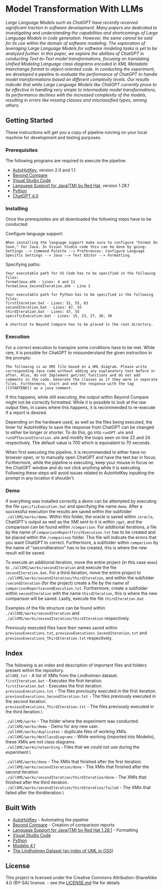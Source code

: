 # Model Transformation With LLMs
*Large Language Models such as ChatGPT have recently received significant traction in software development. Many papers are dedicated to investigating and understanding the capabilities and shortcomings of Large Language Models in code generation. However, the same cannot be said for its use within the domain of software modeling. The exploration of leveraging Large Language Models for software modeling tasks is yet to be analyzed further. In this paper, we explore the abilities of ChatGPT in conducting Text-to-Text model transformations, focusing on translating Unified Modeling Language class diagrams encoded in XML Metadata Interchange format to object-oriented code. In conducting the experiment, we developed a pipeline to evaluate the performance of ChatGPT to handle model transformations based on different complexity levels. Our results indicate that while Large Language Models like ChatGPT currently prove to be effective in handling very simple to intermediate model transformations, its performance declines with the increased complexity of the models, resulting in errors like missing classes and misclassified types, among others.* 

## Getting Started

These instructions will get you a copy of pipeline running on your local machine for development and testing purposes.

### Prerequisites

The following programs are required to execute the pipeline:

* [AutoHotKey](https://www.autohotkey.com/), version 2.0 and 1.1
* [Beyond Compare](https://www.scootersoftware.com/)
* [Visual Studio Code](https://code.visualstudio.com/)
* [Language Support for Java(TM) by Red Hat](https://marketplace.visualstudio.com/items?itemName=redhat.java), version 1.28.1 
* [Python](https://www.python.org/)
* [ChatGPT 4.0](https://chatgpt.com/)

### Installing

Once the prerequisites are all downloaded the following steps have to be conducted:

Configure language support:
```
When installing the language support make sure to configure "Format On Save," for Java. In Visual Studio code this can be done by going: 
Settings --> Command Palette --> Preferences: Configure Language Specific Settings --> Java --> Text Editor --> Formatting.
```

Specifying paths:

```
Your executable path for VS Code has to be specified in the following files:
formatJava.ahk - Lines: 4 and 11
formatJava_SecondIteration.ahk - Line 3

```


```
Your executable path for Python has to be specified in the following files:
firstIteration.bat - Lines: 51, 55, 63
secondIteration.bat - Lines: 47, 55
thirdIteration.bat - Lines: 47, 55
specificExecution.bat - Lines: 15, 23, 27, 36, 38

```

```
A shortcut to Beyond Compare has to be placed in the root directory. 

```

### Execution
For a correct execution to transpire some conditions have to be met. While rare, it is possible for ChatGPT to missunderstand the given instruction in the prompts:

```The following is an XMI file based on a UML diagram. Please write corresponding Java code without adding any explanatory text before or after. Also, do not Implement get/set functions and do not add comments in the code. Generate the classes as if they were in separate files. Furthermore, start and end the response with the tag [[STARTEND]] as a java comment.``` 

If this happens, while still executing, the output within Beyond Compare might not be correctly formatted. While it is possible to look at the raw output files, in cases where this happens, it is recommended to re-execute if a report is desired. 

Depending on the hardware used, as well as the files being executed, the timer for AutoHotKey to save the response from ChatGPT can be changed to either be longer or shorter.
To do this, go into ```runGPT.ahk``` and ```runGPTSecondIteration.ahk``` and modify the loops seen on line 22 and 24 respectively. The default value is 700 which is equivalent to 70 seconds. 

When first executing the pipeline, it is recommended to either have no browser open, or to manually open ChatGPT and have the text bar in focus. 
Furthermore, while the pipeline is executing, keep your mouse in focus on the ChatGPT window and do not click anything while it is executing. Following these steps will avoid issues related to AutoHotKey inputting the prompt in any location it shouldn't.


### Demo

If everything was installed correctly a demo can be attempted by executing the file ```specificExecution.bat``` and specifying the name ```demo```. 
After a successful execution the results are saved within the subfolder ```./allXMI/works/demo```.
Within this folder, the oracle is saved within ```/oracle```, ChatGPT's output as well as the XMI sent to it is within ```/gpt```, and the comparison can be found within ```/comparison```.
For additional iterations, a file by the name of ```comparisonReportfirstExecution.txt``` has to be created and be placed within the ```/comparison``` folder. 
This file will indicate the errors that you want ChatGPT to correct. 
Furthermore, a subfolder within ```comparison``` by the name of "secondIteration" has to be created, this is where the new result will be saved.

To execute an additional iteration, move the entire project (in this case ```demo```) to ```./allXMI/works/secondIteration``` and execute the file ```secondIteration.bat```. 
For a third iteration, move the entire project to ```./allXMI/works/secondIteration/thirdIteration```, and within the subfolder ```/secondIteration``` (for the project) create a file by the name of ```comparisonReportsecondExecution.txt```.
Furthermore, create a subfolder within ```secondIteration``` with the name ```thirdIteration```, this is where the new comparison will be saved.
Lastly, execute the file ```thirdIteration.bat```

Examples of the file structure can be found within ```./allXMI/works/secondIteration``` and ```./allXMI/works/secondIteration/thirdIteration``` respectively.

Previously executed files have their names saved within  ```previousExecutions.txt```, ```previousExecutions_SecondIteration.txt``` and ```previousExecutions_ThirdIteration.txt``` respectively.

## Index
The following is an index and description of important files and folders present within the repository.\
```allXMI.txt``` - A list of XMIs from the Lindholmen dataset.\
```firstIteration.bat``` - Executes the first iteration.\
```firstIteration.bat``` - Executes the first iteration.\
```previousExecutions.txt``` - The files previously executed in the first iteration.\
```previousExecutions_SecondIteration.txt``` - The files previously executed in the second iteration.\
```previousExecutions_ThirdIteration.txt``` - The files previously executed in the third iteration.\

```./allXMI/works``` - The folder where the experiment was conducted.\
```./allXMI/works/demo``` - Demo for any new user.\
```./allXMI/works/duplicates``` - duplicate files of working XMIs.\
```./allXMI/works/NotClassDiagrams``` - While working (imported into Modelio), these XMIs are not class diagrams.\
```./allXMI/works/notworking``` - Files that we could not use during the experiment.\

```./allXMI/works/done``` - The XMIs that finished after the first iteration.\
```./allXMI/works/secondIteration/done``` - The XMIs that finished after the second iteration.\
```./allXMI/works/secondIteration/thirdIteration/done``` - The XMIs that finished after the third iteration.\
```./allXMI/works/secondIteration/thirdIteration/failed``` - The XMIs that failed after the thirditeration.\


## Built With

* [AutoHotKey](https://www.autohotkey.com/) - Automating the pipeline
* [Beyond Compare](https://www.scootersoftware.com/) - Creation of comparison reports
* [Language Support for Java(TM) by Red Hat 1.28.1](https://marketplace.visualstudio.com/items?itemName=redhat.java) - Formatting
* [Visual Studio Code](https://code.visualstudio.com/)
* [Python](https://www.python.org/)
* [Modelio 4.1](https://www.modelio.org/index.htm) 
* [The Lindholmen Dataset (an index of UML in OSS)](http://models-db.com/)

## License

This project is licensed under the Creative Commons Attribution-ShareAlike 4.0 (BY-SA) license. - see the [LICENSE.md](LICENSE.md) file for details

